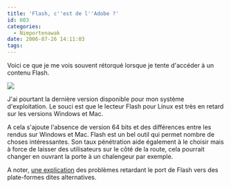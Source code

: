 ```yaml
---
title: 'Flash, c''est de l''Adobe ?'
id: 603
categories:
  - Nimportenawak
date: 2006-07-26 14:11:03
tags:
---
```


Voici ce que je me vois souvent rétorqué lorsque je tente d'accéder à un contenu Flash.

![](/dotclear/images/flash_derniere_version.jpg)

J'ai pourtant la dernière version disponible pour mon système d'exploitation. Le souci est que le lecteur Flash pour Linux est très en retard sur les versions Windows et Mac.

A cela s'ajoute l'absence de version 64 bits et des différences entre les rendus sur Windows et Mac. Flash est un bel outil qui permet nombre de choses intéressantes. Son taux pénétration aide également à le choisir mais à force de laisser des utilisateurs sur le côté de la route, cela pourrait changer en ouvrant la porte à un chalengeur par exemple.

A noter, [une explication](http://www.kaourantin.net/2005/08/porting-flash-player-to-alternative.html) des problèmes retardant le port de Flash vers des plate-formes dites alternatives.